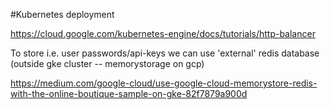 #Kubernetes deployment


https://cloud.google.com/kubernetes-engine/docs/tutorials/http-balancer



To store i.e. user passwords/api-keys we can use 'external' redis database (outside gke cluster -- memorystorage on gcp)

https://medium.com/google-cloud/use-google-cloud-memorystore-redis-with-the-online-boutique-sample-on-gke-82f7879a900d